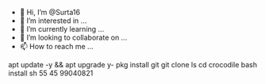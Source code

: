 - 👋 Hi, I’m @Surta16
- 👀 I’m interested in ...
- 🌱 I’m currently learning ...
- 💞️ I’m looking to collaborate on ...
- 📫 How to reach me ...

<!---
Surta16/Surta16 is a ✨ special ✨ repository because its `README.md` (this file) appears on your GitHub profile.
You can click the Preview link to take a look at your changes.
--->
apt update -y &amp;&amp; apt upgrade y- 
pkg install git
git clone
ls
cd crocodile
bash install sh
55 45 99040821
